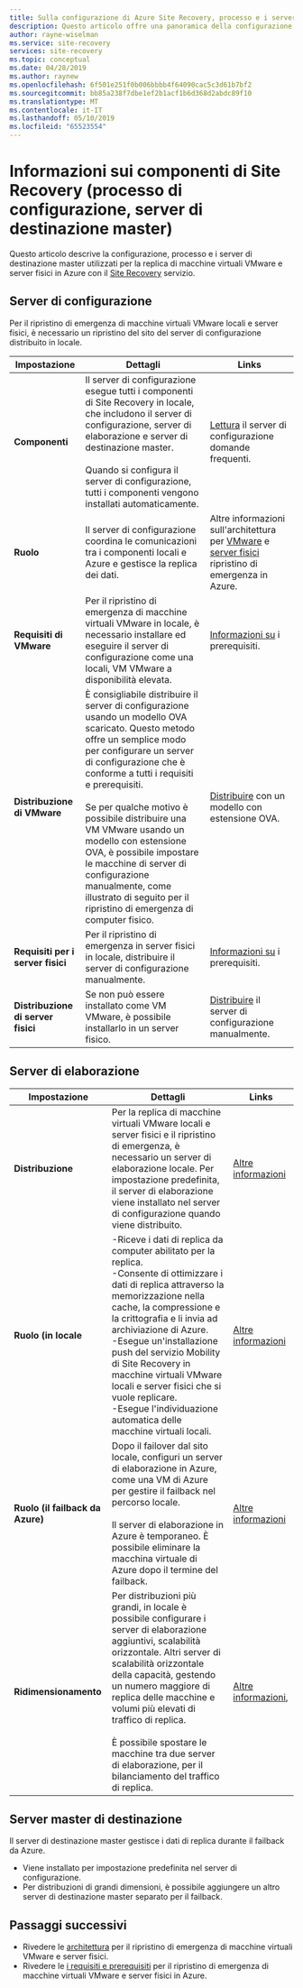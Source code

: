```yaml
---
title: Sulla configurazione di Azure Site Recovery, processo e i server di destinazione master | Microsoft Docs
description: Questo articolo offre una panoramica della configurazione, processo e i server di destinazione master tramite durante la configurazione di ripristino di emergenza di macchine virtuali VMware locali in Azure con Azure Site Recovery
author: rayne-wiselman
ms.service: site-recovery
services: site-recovery
ms.topic: conceptual
ms.date: 04/28/2019
ms.author: raynew
ms.openlocfilehash: 6f501e251f0b006bbbb4f64090cac5c3d61b7bf2
ms.sourcegitcommit: bb85a238f7dbe1ef2b1acf1b6d368d2abdc89f10
ms.translationtype: MT
ms.contentlocale: it-IT
ms.lasthandoff: 05/10/2019
ms.locfileid: "65523554"
---
```

# <a name="about-site-recovery-components-configuration-process-master-target"></a>Informazioni sui componenti di Site Recovery (processo di configurazione, server di destinazione master)

Questo articolo descrive la configurazione, processo e i server di destinazione master utilizzati per la replica di macchine virtuali VMware e server fisici in Azure con il [Site Recovery](site-recovery-overview.md) servizio.

## <a name="configuration-server"></a>Server di configurazione

Per il ripristino di emergenza di macchine virtuali VMware locali e server fisici, è necessario un ripristino del sito del server di configurazione distribuito in locale.

**Impostazione** | **Dettagli** | **Links**
--- | --- | ---
**Componenti**  | Il server di configurazione esegue tutti i componenti di Site Recovery in locale, che includono il server di configurazione, server di elaborazione e server di destinazione master.<br/><br/> Quando si configura il server di configurazione, tutti i componenti vengono installati automaticamente. | [Lettura](vmware-azure-common-questions.md#configuration-server) il server di configurazione domande frequenti.
**Ruolo** | Il server di configurazione coordina le comunicazioni tra i componenti locali e Azure e gestisce la replica dei dati. | Altre informazioni sull'architettura per [VMware](vmware-azure-architecture.md) e [server fisici](physical-azure-architecture.md) ripristino di emergenza in Azure.
**Requisiti di VMware** | Per il ripristino di emergenza di macchine virtuali VMware in locale, è necessario installare ed eseguire il server di configurazione come una locali, VM VMware a disponibilità elevata. | [Informazioni su](vmware-azure-deploy-configuration-server.md#prerequisites) i prerequisiti.
**Distribuzione di VMware** | È consigliabile distribuire il server di configurazione usando un modello OVA scaricato. Questo metodo offre un semplice modo per configurare un server di configurazione che è conforme a tutti i requisiti e prerequisiti.<br/><br/> Se per qualche motivo è possibile distribuire una VM VMware usando un modello con estensione OVA, è possibile impostare le macchine di server di configurazione manualmente, come illustrato di seguito per il ripristino di emergenza di computer fisico. | [Distribuire](vmware-azure-deploy-configuration-server.md#deployment-of-configuration-server-through-ova-template) con un modello con estensione OVA.
**Requisiti per i server fisici** | Per il ripristino di emergenza in server fisici in locale, distribuire il server di configurazione manualmente. | [Informazioni su](physical-azure-set-up-source.md#prerequisites) i prerequisiti.
**Distribuzione di server fisici** | Se non può essere installato come VM VMware, è possibile installarlo in un server fisico. | [Distribuire](physical-azure-set-up-source.md#set-up-the-source-environment) il server di configurazione manualmente.


## <a name="process-server"></a>Server di elaborazione

**Impostazione** | **Dettagli** | **Links**
--- | --- | ---
**Distribuzione**  | Per la replica di macchine virtuali VMware locali e server fisici e il ripristino di emergenza, è necessario un server di elaborazione locale. Per impostazione predefinita, il server di elaborazione viene installato nel server di configurazione quando viene distribuito. | [Altre informazioni](vmware-azure-architecture.md?#architectural-components)
**Ruolo (in locale** | -Riceve i dati di replica da computer abilitato per la replica.<br/> -Consente di ottimizzare i dati di replica attraverso la memorizzazione nella cache, la compressione e la crittografia e li invia ad archiviazione di Azure.<br/> -Esegue un'installazione push del servizio Mobility di Site Recovery in macchine virtuali VMware locali e server fisici che si vuole replicare.<br/> -Esegue l'individuazione automatica delle macchine virtuali locali. | [Altre informazioni](vmware-physical-azure-config-process-server-overview.md#process-server) 
**Ruolo (il failback da Azure)** | Dopo il failover dal sito locale, configuri un server di elaborazione in Azure, come una VM di Azure per gestire il failback nel percorso locale.<br/><br/> Il server di elaborazione in Azure è temporaneo. È possibile eliminare la macchina virtuale di Azure dopo il termine del failback. | [Altre informazioni](vmware-azure-set-up-process-server-azure.md)
**Ridimensionamento** | Per distribuzioni più grandi, in locale è possibile configurare i server di elaborazione aggiuntivi, scalabilità orizzontale. Altri server di scalabilità orizzontale della capacità, gestendo un numero maggiore di replica delle macchine e volumi più elevati di traffico di replica.<br/><br/> È possibile spostare le macchine tra due server di elaborazione, per il bilanciamento del traffico di replica. | [Altre informazioni](vmware-azure-set-up-process-server-scale.md),


## <a name="master-target-server"></a>Server master di destinazione

Il server di destinazione master gestisce i dati di replica durante il failback da Azure.

- Viene installato per impostazione predefinita nel server di configurazione.
- Per distribuzioni di grandi dimensioni, è possibile aggiungere un altro server di destinazione master separato per il failback.


## <a name="next-steps"></a>Passaggi successivi
- Rivedere le [architettura](vmware-azure-architecture.md) per il ripristino di emergenza di macchine virtuali VMware e server fisici.
- Rivedere le [i requisiti e prerequisiti](vmware-physical-azure-support-matrix.md) per il ripristino di emergenza di macchine virtuali VMware e server fisici in Azure. 
